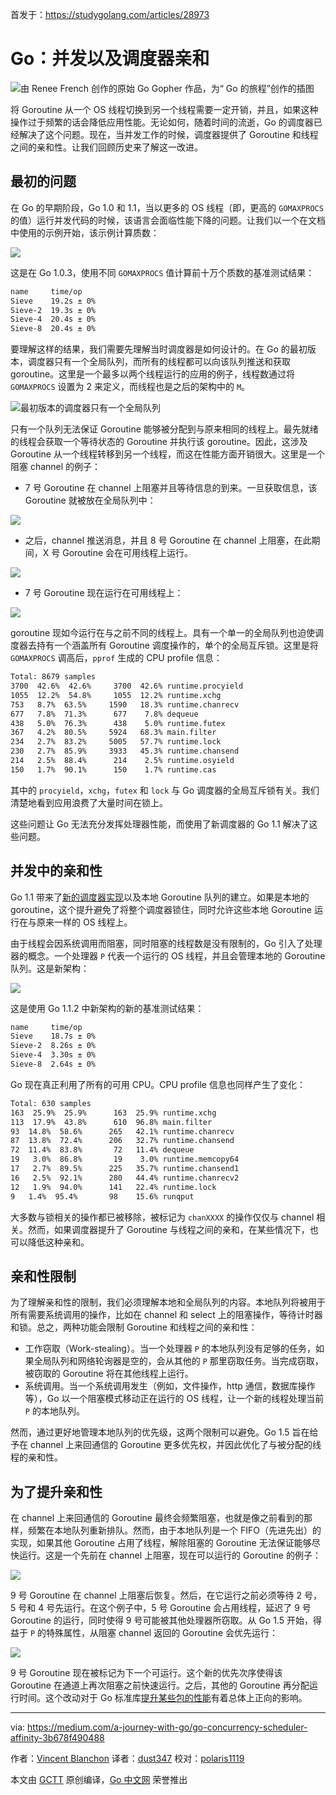 首发于：https://studygolang.com/articles/28973

# Go：并发以及调度器亲和

![由 Renee French 创作的原始 Go Gopher 作品，为“ Go 的旅程”创作的插图](https://raw.githubusercontent.com/studygolang/gctt-images2/master/20200102-Go-Concurrency-And-Scheduler-Affinity/Illustration.png)

将 Goroutine 从一个 OS 线程切换到另一个线程需要一定开销，并且，如果这种操作过于频繁的话会降低应用性能。无论如何，随着时间的流逝，Go 的调度器已经解决了这个问题。现在，当并发工作的时候，调度器提供了 Goroutine 和线程之间的亲和性。让我们回顾历史来了解这一改进。

## 最初的问题

在 Go 的早期阶段，Go 1.0 和 1.1，当以更多的 OS 线程（即，更高的 `GOMAXPROCS` 的值）运行并发代码的时候，该语言会面临性能下降的问题。让我们以一个在文档中使用的示例开始，该示例计算质数：

![](https://raw.githubusercontent.com/studygolang/gctt-images2/blob/master/20200102-Go-Concurrency-And-Scheduler-Affinity/example-code.png)

这是在 Go 1.0.3，使用不同 `GOMAXPROCS` 值计算前十万个质数的基准测试结果：

```bash
name     time/op
Sieve    19.2s ± 0%
Sieve-2  19.3s ± 0%
Sieve-4  20.4s ± 0%
Sieve-8  20.4s ± 0%
```

要理解这样的结果，我们需要先理解当时调度器是如何设计的。在 Go 的最初版本，调度器只有一个全局队列，而所有的线程都可以向该队列推送和获取 goroutine。这里是一个最多以两个线程运行的应用的例子，线程数通过将 `GOMAXPROCS` 设置为 2 来定义，而线程也是之后的架构中的 `M`。

![最初版本的调度器只有一个全局队列](https://raw.githubusercontent.com/studygolang/gctt-images2/blob/master/20200102-Go-Concurrency-And-Scheduler-Affinity/first-version-of-scheduler.png)

只有一个队列无法保证 Goroutine 能够被分配到与原来相同的线程上。最先就绪的线程会获取一个等待状态的 Goroutine 并执行该 goroutine。因此，这涉及 Goroutine 从一个线程转移到另一个线程，而这在性能方面开销很大。这里是一个阻塞 channel 的例子：

- 7 号 Goroutine 在 channel 上阻塞并且等待信息的到来。一旦获取信息，该 Goroutine 就被放在全局队列中：

![](https://raw.githubusercontent.com/studygolang/gctt-images2/blob/master/20200102-Go-Concurrency-And-Scheduler-Affinity/goroutine7-pushed-to-the-global-queue.png)

- 之后，channel 推送消息，并且 8 号 Goroutine 在 channel 上阻塞，在此期间，X 号 Goroutine 会在可用线程上运行。

![](https://raw.githubusercontent.com/studygolang/gctt-images2/blob/master/20200102-Go-Concurrency-And-Scheduler-Affinity/goroutine-8-blocks.png)

- 7 号 Goroutine 现在运行在可用线程上：

![](https://raw.githubusercontent.com/studygolang/gctt-images2/blob/master/20200102-Go-Concurrency-And-Scheduler-Affinity/goroutine-7-now-runs.png)

goroutine 现如今运行在与之前不同的线程上。具有一个单一的全局队列也迫使调度器去持有一个涵盖所有 Goroutine 调度操作的，单个的全局互斥锁。这里是将 `GOMAXPROCS` 调高后，`pprof` 生成的 CPU profile 信息：

```bash
Total: 8679 samples
3700  42.6%  42.6%     3700  42.6% runtime.procyield
1055  12.2%  54.8%     1055  12.2% runtime.xchg
753   8.7%  63.5%     1590   18.3% runtime.chanrecv
677   7.8%  71.3%      677    7.8% dequeue
438   5.0%  76.3%      438    5.0% runtime.futex
367   4.2%  80.5%     5924   68.3% main.filter
234   2.7%  83.2%     5005   57.7% runtime.lock
230   2.7%  85.9%     3933   45.3% runtime.chansend
214   2.5%  88.4%      214    2.5% runtime.osyield
150   1.7%  90.1%      150    1.7% runtime.cas
```

其中的 `procyield`，`xchg`，`futex` 和 `lock` 与 Go 调度器的全局互斥锁有关。我们清楚地看到应用浪费了大量时间在锁上。

这些问题让 Go 无法充分发挥处理器性能，而使用了新调度器的 Go 1.1 解决了这些问题。

## 并发中的亲和性

Go 1.1 带来了[新的调度器实现](https://docs.google.com/document/d/1TTj4T2JO42uD5ID9e89oa0sLKhJYD0Y_kqxDv3I3XMw/edit?pli=1)以及本地 Goroutine 队列的建立。如果是本地的 goroutine，这个提升避免了将整个调度器锁住，同时允许这些本地 Goroutine 运行在与原来一样的 OS 线程上。

由于线程会因系统调用而阻塞，同时阻塞的线程数是没有限制的，Go 引入了处理器的概念。一个处理器 `P` 代表一个运行的 OS 线程，并且会管理本地的 Goroutine 队列。这是新架构：

![](https://raw.githubusercontent.com/studygolang/gctt-images2/blob/master/20200102-Go-Concurrency-And-Scheduler-Affinity/new-schema.png)

这是使用 Go 1.1.2 中新架构的新的基准测试结果：

```bash
name     time/op
Sieve    18.7s ± 0%
Sieve-2  8.26s ± 0%
Sieve-4  3.30s ± 0%
Sieve-8  2.64s ± 0%
```

Go 现在真正利用了所有的可用 CPU。CPU profile 信息也同样产生了变化：

```bash
Total: 630 samples
163  25.9%  25.9%      163  25.9% runtime.xchg
113  17.9%  43.8%      610  96.8% main.filter
93  14.8%  58.6%      265   42.1% runtime.chanrecv
87  13.8%  72.4%      206   32.7% runtime.chansend
72  11.4%  83.8%       72   11.4% dequeue
19   3.0%  86.8%       19    3.0% runtime.memcopy64
17   2.7%  89.5%      225   35.7% runtime.chansend1
16   2.5%  92.1%      280   44.4% runtime.chanrecv2
12   1.9%  94.0%      141   22.4% runtime.lock
9   1.4%  95.4%       98    15.6% runqput
```

大多数与锁相关的操作都已被移除，被标记为 `chanXXXX` 的操作仅仅与 channel 相关。然而，如果调度器提升了 Goroutine 与线程之间的亲和，在某些情况下，也可以降低这种亲和。

## 亲和性限制

为了理解亲和性的限制，我们必须理解本地和全局队列的内容。本地队列将被用于所有需要系统调用的操作，比如在 channel 和 select 上的阻塞操作，等待计时器和锁。总之，两种功能会限制 Goroutine 和线程之间的亲和性：

- 工作窃取（Work-stealing）。当一个处理器 `P` 的本地队列没有足够的任务，如果全局队列和网络轮询器是空的，会从其他的 `P` 那里窃取任务。当完成窃取，被窃取的 Goroutine 将在其他线程上运行。
- 系统调用。当一个系统调用发生（例如，文件操作，http 通信，数据库操作等），Go 以一个阻塞模式移动正在运行的 OS 线程，让一个新的线程处理当前 `P` 的本地队列。

然而，通过更好地管理本地队列的优先级，这两个限制可以避免。Go 1.5 旨在给予在 channel 上来回通信的 Goroutine 更多优先权，并因此优化了与被分配的线程的亲和性。

## 为了提升亲和性

在 channel 上来回通信的 Goroutine 最终会频繁阻塞，也就是像之前看到的那样，频繁在本地队列重新排队。然而，由于本地队列是一个 FIFO（先进先出）的实现，如果其他 Goroutine 占用了线程，解除阻塞的 Goroutine 无法保证能够尽快运行。这是一个先前在 channel 上阻塞，现在可以运行的 Goroutine 的例子：

![](https://raw.githubusercontent.com/studygolang/gctt-images2/blob/master/20200102-Go-Concurrency-And-Scheduler-Affinity/goroutine-blocked-now-runnable.png)

9 号 Goroutine 在 channel 上阻塞后恢复。然后，在它运行之前必须等待 2 号，5 号和 4 号先运行。在这个例子中，5 号 Goroutine 会占用线程，延迟了 9 号 Goroutine 的运行，同时使得 9 号可能被其他处理器所窃取。从 Go 1.5 开始，得益于 `P` 的特殊属性，从阻塞 channel 返回的 Goroutine 会优先运行：

![](https://raw.githubusercontent.com/studygolang/gctt-images2/blob/master/20200102-Go-Concurrency-And-Scheduler-Affinity/run-in-priority.png)

9 号 Goroutine 现在被标记为下一个可运行。这个新的优先次序使得该 Goroutine 在通道上再次阻塞之前快速运行。之后，其他的 Goroutine 再分配运行时间。这个改动对于 Go 标准库[提升某些包的性能](https://raw.githubusercontent.com/golang/go/commit/e870f06c3f49ed63960a2575e330c2c75fc54a34)有着总体上正向的影响。

---
via: https://medium.com/a-journey-with-go/go-concurrency-scheduler-affinity-3b678f490488

作者：[Vincent Blanchon](https://medium.com/@blanchon.vincent)
译者：[dust347](https://raw.githubusercontent.com/dust347)
校对：[polaris1119](https://raw.githubusercontent.com/polaris1119)

本文由 [GCTT](https://raw.githubusercontent.com/studygolang/GCTT) 原创编译，[Go 中文网](https://studygolang.com/) 荣誉推出
